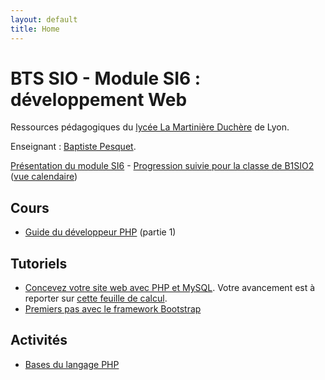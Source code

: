 ```yaml
---
layout: default
title: Home
---
```


# BTS SIO - Module SI6 : développement Web

Ressources pédagogiques du [lycée La Martinière Duchère](http://lmdsio.fr) de Lyon.

Enseignant : [Baptiste Pesquet](http://bpesquet.fr).

[Présentation du module SI6](presentation) - [Progression suivie pour la classe de B1SIO2](https://trello.com/b/YsYyc51Z/progression-b1sio2) ([vue calendaire](https://trello.com/b/YsYyc51Z/progression-b1sio2/calendar/))

## Cours

* [Guide du développeur PHP](https://www.gitbook.com/book/bpesquet/guide-developpeur-php/) (partie 1)

## Tutoriels

* [Concevez votre site web avec PHP et MySQL](https://openclassrooms.com/courses/concevez-votre-site-web-avec-php-et-mysql). Votre avancement est à reporter sur [cette feuille de calcul](https://docs.google.com/spreadsheets/d/1O6U1gAde-rsnYRmqTbLuc3RAo4hVpCbwupS1YZilr_s/edit?usp=sharing).
* [Premiers pas avec le framework Bootstrap](http://prof.bpesquet.fr/tutoriel/premiers-pas-framework-bootstrap/)

## Activités

* [Bases du langage PHP](activities/bases-php)


